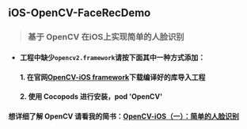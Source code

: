 ## iOS-OpenCV-FaceRecDemo
>### 基于 OpenCV 在iOS上实现简单的人脸识别
+ #### 工程中缺少`opencv2.framework`请按下面其中一种方式添加：
    #### 1. 在官网[OpenCV-iOS framework](https://opencv.org/releases.html)下载编译好的库导入工程
    #### 2. 使用 Cocopods 进行安装，pod 'OpenCV'
#### 想详细了解 OpenCV 请看我的简书：[OpenCV-iOS（一）：简单的人脸识别](https://www.jianshu.com/p/5dd08b8ed437)
